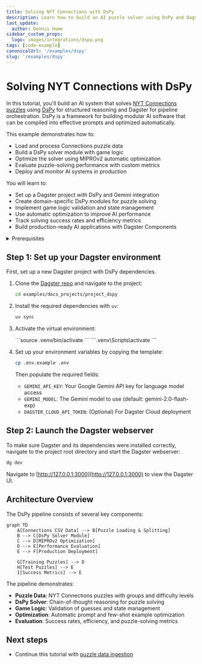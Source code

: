 ```yaml
---
title: Solving NYT Connections with DsPy
description: Learn how to build an AI puzzle solver using DsPy and Dagster
last_update:
  author: Dennis Hume
sidebar_custom_props:
  logo: images/integrations/dspy.png
tags: [code-example]
canonicalUrl: '/examples/dspy'
slug: '/examples/dspy'
---
```


# Solving NYT Connections with DsPy

In this tutorial, you'll build an AI system that solves [NYT Connections puzzles](https://www.nytimes.com/games/connections) using [DsPy](https://dspy.ai/) for structured reasoning and Dagster for pipeline orchestration. DsPy is a framework for building modular AI software that can be compiled into effective prompts and optimized automatically.

This example demonstrates how to:

- Load and process Connections puzzle data
- Build a DsPy solver module with game logic
- Optimize the solver using MIPROv2 automatic optimization
- Evaluate puzzle-solving performance with custom metrics
- Deploy and monitor AI systems in production

You will learn to:

- Set up a Dagster project with DsPy and Gemini integration
- Create domain-specific DsPy modules for puzzle solving
- Implement game logic validation and state management
- Use automatic optimization to improve AI performance
- Track solving success rates and efficiency metrics
- Build production-ready AI applications with Dagster Components

<details>
  <summary>Prerequisites</summary>

To follow the steps in this guide, you'll need:

- Basic Python knowledge
- Python 3.9+ installed on your system. Refer to the [Installation guide](/getting-started/installation) for information.
- Understanding of language models and AI pipelines
- A Google Gemini API key (get one at [Google AI Studio](https://aistudio.google.com/))
- Familiarity with puzzle-solving and game logic
- Basic knowledge of the NYT Connections puzzle format

</details>

## Step 1: Set up your Dagster environment

First, set up a new Dagster project with DsPy dependencies.

1. Clone the [Dagster repo](https://github.com/dagster-io/dagster) and navigate to the project:

   ```bash
   cd examples/docs_projects/project_dspy
   ```

2. Install the required dependencies with `uv`:

   ```bash
   uv sync
   ```

3. Activate the virtual environment:

   <Tabs>
     <TabItem value="macos" label="MacOS">
       ```source .venv/bin/activate ```
     </TabItem>
     <TabItem value="windows" label="Windows">
       ```.venv\Scripts\activate ```
     </TabItem>
   </Tabs>

4. Set up your environment variables by copying the template:

   ```bash
   cp .env.example .env
   ```

   Then populate the required fields:

   - `GEMINI_API_KEY`: Your Google Gemini API key for language model access
   - `GEMINI_MODEL`: The Gemini model to use (default: gemini-2.0-flash-exp)
   - `DAGSTER_CLOUD_API_TOKEN`: (Optional) For Dagster Cloud deployment

## Step 2: Launch the Dagster webserver

To make sure Dagster and its dependencies were installed correctly, navigate to the project root directory and start the Dagster webserver:

```bash
dg dev
```

Navigate to [http://127.0.0.1:3000](http://127.0.0.1:3000) to view the Dagster UI.

## Architecture Overview

The DsPy pipeline consists of several key components:

```mermaid
graph TD
    A[Connections CSV Data] --> B[Puzzle Loading & Splitting]
    B --> C[DsPy Solver Module]
    C --> D[MIPROv2 Optimization]
    D --> E[Performance Evaluation]
    E --> F[Production Deployment]

    G[Training Puzzles] --> D
    H[Test Puzzles] --> E
    I[Success Metrics] --> E
```

The pipeline demonstrates:

- **Puzzle Data**: NYT Connections puzzles with groups and difficulty levels
- **DsPy Solver**: Chain-of-thought reasoning for puzzle solving
- **Game Logic**: Validation of guesses and state management
- **Optimization**: Automatic prompt and few-shot example optimization
- **Evaluation**: Success rates, efficiency, and puzzle-solving metrics

## Next steps

- Continue this tutorial with [puzzle data ingestion](/examples/dspy/data-ingestion)
